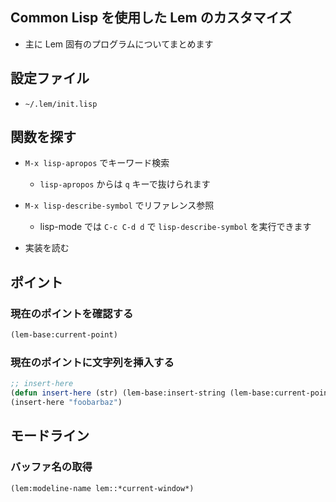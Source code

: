 ## Common Lisp を使用した Lem のカスタマイズ
- 主に Lem 固有のプログラムについてまとめます

## 設定ファイル
- `~/.lem/init.lisp`

## 関数を探す
- `M-x lisp-apropos` でキーワード検索
  - `lisp-apropos` からは `q` キーで抜けられます

- `M-x lisp-describe-symbol` でリファレンス参照
  - lisp-mode では `C-c C-d d` で `lisp-describe-symbol` を実行できます

- 実装を読む

## ポイント

### 現在のポイントを確認する

````lisp
(lem-base:current-point)
````

### 現在のポイントに文字列を挿入する

````lisp
;; insert-here
(defun insert-here (str) (lem-base:insert-string (lem-base:current-point) str))
(insert-here "foobarbaz")
````

## モードライン

### バッファ名の取得

````lisp
(lem:modeline-name lem::*current-window*)
````

